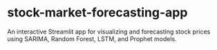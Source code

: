 # stock-market-forecasting-app
An interactive Streamlit app for visualizing and forecasting stock prices using SARIMA, Random Forest, LSTM, and Prophet models.
